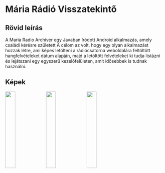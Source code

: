 # Mária Rádió Visszatekintő

## Rövid leírás

A Maria Radio Archiver egy Javaban íródott Android alkalmazás, amely családi kérésre született
A célom az volt, hogy egy olyan alkalmazást hozzak létre, ami képes letölteni a rádiócsatorna weboldalára feltöltött hangfelvételeket dátum alapján,
majd a letöltött felvételeket ki tudja listázni és lejátszani egy egyszerű kezelőfelületen, amit idősebbek is tudnak használni.

## Képek

<p float="center">
  <img src="https://raw.githubusercontent.com/marton1114/Maria_radio_archiver/main/menu.jpg" width="25%" height="25%"> 
  <img src="https://raw.githubusercontent.com/marton1114/Maria_radio_archiver/main/list.jpg" width="25%" height="25%">
  <img src="https://raw.githubusercontent.com/marton1114/Maria_radio_archiver/main/player.jpg" width="25%" height="25%"> 
</p>
